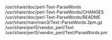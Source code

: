 /usr/share/doc/perl-Text-ParseWords  
/usr/share/doc/perl-Text-ParseWords/CHANGES  
/usr/share/doc/perl-Text-ParseWords/README  
/usr/share/man/man3/Text::ParseWords.3pm.gz  
/usr/share/perl5/vendor\_perl/Text  
/usr/share/perl5/vendor\_perl/Text/ParseWords.pm  
